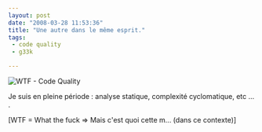 ```yaml
---
layout: post
date: "2008-03-28 11:53:36"
title: "Une autre dans le même esprit."
tags:
 - code quality
 - g33k

---
```


![WTF - Code Quality](http://static.zenithar.org/wp-content/uploads/wtfm.jpg)


Je suis en pleine période : analyse statique, complexité cyclomatique, etc ... .

[WTF = What the fuck => Mais c'est quoi cette m... (dans ce contexte)] 
